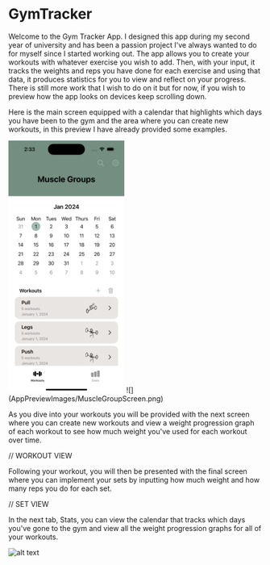 # GymTracker

Welcome to the Gym Tracker App. I designed this app during my second year of university and has been a passion project I've always wanted to do for myself since I started working out. The app allows you to create your workouts with whatever exercise you wish to add. Then, with your input, it tracks the weights and reps you have done for each exercise and using that data, it produces statistics for you to view and reflect on your progress. There is still more work that I wish to do on it but for now, if you wish to preview how the app looks on devices keep scrolling down.

Here is the main screen equipped with a calendar that highlights which days you have been to the gym and the area where you can create new workouts, in this preview I have already provided some examples. 

<img src="AppPreviewImages/MuscleGroupScreen.png" width="230" height="500"/>
![](AppPreviewImages/MuscleGroupScreen.png)

As you dive into your workouts you will be provided with the next screen where you can create new workouts and view a weight progression graph of each workout to see how much weight you've used for each workout over time.

// WORKOUT VIEW

Following your workout, you will then be presented with the final screen where you can implement your sets by inputting how much weight and how many reps you do for each set.

// SET VIEW

In the next tab, Stats, you can view the calendar that tracks which days you've gone to the gym and view all the weight progression graphs for all of your workouts.

![alt text](https://ibb.co/XpZCJT0)
